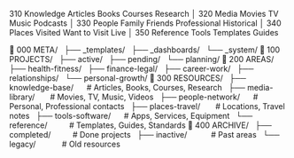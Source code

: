 310 Knowledge 
Articles 
Books 
Courses 
Research 
│
320 Media 
Movies 
TV 
Music 
Podcasts 
│
330 People 
Family 
Friends 
Professional 
Historical 
│
340 Places 
Visited 
Want to Visit 
Live 
│
350 Reference 
Tools 
Templates 
Guides 

📁 000 META/
  ├── _templates/
  ├── _dashboards/
  └── _system/
📁 100 PROJECTS/
  ├── active/
  ├── pending/
  └── planning/
📁 200 AREAS/
  ├── health-fitness/
  ├── finance-legal/
  ├── career-work/
  ├── relationships/
  └── personal-growth/
📁 300 RESOURCES/
  ├── knowledge-base/      # Articles, Books, Courses, Research
  ├── media-library/       # Movies, TV, Music, Videos
  ├── people-network/      # Personal, Professional contacts
  ├── places-travel/       # Locations, Travel notes
  ├── tools-software/      # Apps, Services, Equipment
  └── reference/          # Templates, Guides, Standards
📁 400 ARCHIVE/
  ├── completed/          # Done projects
  ├── inactive/           # Past areas
  └── legacy/            # Old resources